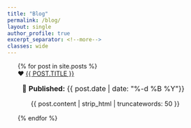 ```yaml
---
title: "Blog"
permalink: /blog/
layout: single
author_profile: true
excerpt_separator: <!--more-->
classes: wide
---
```


<ul>
  {% for post in site.posts %}
    <li style="list-style-type: none;">
      &#10084; <a href="{{ post.url }}" style="text-transform: uppercase;"> {{ post.title }}</a>
      <p style="margin-left:10px; font-size:12pt">&#128214; <b>Published:</b> {{ post.date | date: "%-d %B %Y"}} </p>
      <p style="margin-left:30px;font-size:11pt;">{{ post.content | strip_html | truncatewords: 50 }}</p>
    </li>
  {% endfor %}
</ul>